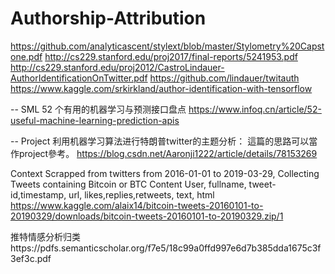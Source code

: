 # Authorship-Attribution
https://github.com/analyticascent/stylext/blob/master/Stylometry%20Capstone.pdf
http://cs229.stanford.edu/proj2017/final-reports/5241953.pdf
http://cs229.stanford.edu/proj2012/CastroLindauer-AuthorIdentificationOnTwitter.pdf
https://github.com/lindauer/twitauth
https://www.kaggle.com/srkirkland/author-identification-with-tensorflow

-- SML
52 个有用的机器学习与预测接口盘点
https://www.infoq.cn/article/52-useful-machine-learning-prediction-apis

-- Project
利用机器学习算法进行特朗普twitter的主题分析：
這篇的思路可以當作project參考。
https://blog.csdn.net/Aaronji1222/article/details/78153269

Context
Scrapped from twitters from 2016-01-01 to 2019-03-29, Collecting Tweets containing Bitcoin or BTC
Content
User, fullname, tweet-id,timestamp, url, likes,replies,retweets, text, html
https://www.kaggle.com/alaix14/bitcoin-tweets-20160101-to-20190329/downloads/bitcoin-tweets-20160101-to-20190329.zip/1

推特情感分析归类https://pdfs.semanticscholar.org/f7e5/18c99a0ffd997e6d7b385dda1675c3f3ef3c.pdf

